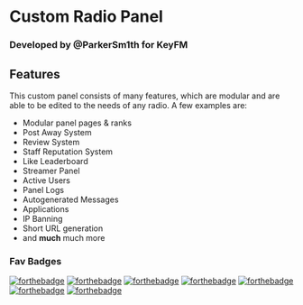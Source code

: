 # Custom Radio Panel 
### Developed by @ParkerSm1th for **KeyFM**

## Features
This custom panel consists of many features, which are modular and are able to be edited to the needs of any radio.
A few examples are:

- Modular panel pages & ranks
- Post Away System
- Review System
- Staff Reputation System
- Like Leaderboard
- Streamer Panel
- Active Users
- Panel Logs
- Autogenerated Messages
- Applications
- IP Banning
- Short URL generation
- and **much** much more


### Fav Badges
[![forthebadge](https://forthebadge.com/images/badges/gluten-free.svg)]()
[![forthebadge](https://forthebadge.com/images/badges/built-with-love.svg)]()
[![forthebadge](https://forthebadge.com/images/badges/compatibility-betamax.svg)]()
[![forthebadge](https://forthebadge.com/images/badges/built-with-love.svg)]()
[![forthebadge](https://forthebadge.com/images/badges/fuck-it-ship-it.svg)]()
[![forthebadge](https://forthebadge.com/images/badges/gluten-free.svg)]()
[![forthebadge](https://forthebadge.com/images/badges/made-with-javascript.svg)]()